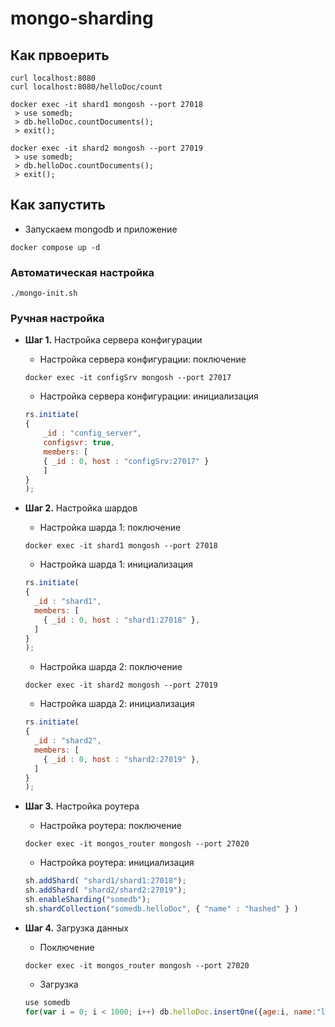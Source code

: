 # mongo-sharding

## Как првоерить

```shell
curl localhost:8080
curl localhost:8080/helloDoc/count

docker exec -it shard1 mongosh --port 27018
 > use somedb;
 > db.helloDoc.countDocuments();
 > exit();

docker exec -it shard2 mongosh --port 27019
 > use somedb;
 > db.helloDoc.countDocuments();
 > exit(); 
```

## Как запустить

* Запускаем mongodb и приложение

```shell
docker compose up -d
```


### Автоматическая настройка

```shell
./mongo-init.sh
```

### Ручная настройка

* **Шаг 1.** Настройка сервера конфигурации
    * Настройка сервера конфигурации: поключение
    ```shell
    docker exec -it configSrv mongosh --port 27017
    ```

    * Настройка сервера конфигурации: инициализация
    ```js
    rs.initiate(
    {
        _id : "config_server",
        configsvr: true,
        members: [
        { _id : 0, host : "configSrv:27017" }
        ]
    }
    );
    ```

* **Шаг 2.** Настройка шардов
    * Настройка шарда 1: поключение
    ```shell
    docker exec -it shard1 mongosh --port 27018
    ```
    * Настройка шарда 1: инициализация
    ```js
    rs.initiate(
    {
      _id : "shard1",
      members: [
        { _id : 0, host : "shard1:27018" },
      ]
    }
    );
    ```

    * Настройка шарда 2: поключение
    ```shell
    docker exec -it shard2 mongosh --port 27019
    ```
    * Настройка шарда 2: инициализация
    ```js
    rs.initiate(
    {
      _id : "shard2",
      members: [
        { _id : 0, host : "shard2:27019" },
      ]
    }
    );
    ```

* **Шаг 3.** Настройка роутера
    * Настройка роутера: поключение
    ```shell
    docker exec -it mongos_router mongosh --port 27020
    ```

    * Настройка роутера: инициализация
    ```js
    sh.addShard( "shard1/shard1:27018");
    sh.addShard( "shard2/shard2:27019");
    sh.enableSharding("somedb");
    sh.shardCollection("somedb.helloDoc", { "name" : "hashed" } )
    ```

* **Шаг 4.** Загрузка данных
    * Поключение
    ```shell
    docker exec -it mongos_router mongosh --port 27020
    ```
    * Загрузка
    ```js
    use somedb
    for(var i = 0; i < 1000; i++) db.helloDoc.insertOne({age:i, name:"ly"+i})
    ```
    